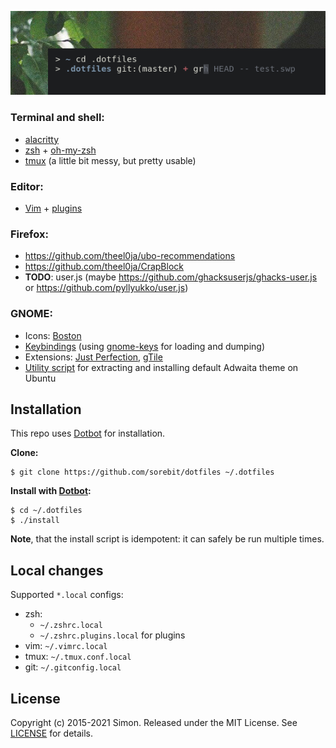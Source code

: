 ![screenshot](/bin/assets/screenshot.png)

### Terminal and shell:

- [alacritty](/alacritty.yml)
- [zsh](/zshrc) + [oh-my-zsh](/oh-my-zsh/custom/themes)
- [tmux](/tmux.conf) (a little bit messy, but pretty usable)

### Editor:

- [Vim](/vimrc) + [plugins](/vim/pack/vendor/start)

### Firefox:

- https://github.com/theel0ja/ubo-recommendations
- https://github.com/theel0ja/CrapBlock
- **TODO**: user.js (maybe https://github.com/ghacksuserjs/ghacks-user.js or https://github.com/pyllyukko/user.js)

### GNOME:

- Icons: [Boston](https://github.com/heychrisd/Boston-Icons)
- [Keybindings](keys.conf) (using [gnome-keys](/bin/gnome-keys) for loading and dumping)
- Extensions: [Just Perfection](https://extensions.gnome.org/extension/3843/just-perfection/), [gTile](https://extensions.gnome.org/extension/28/gtile/)
- [Utility script](/bin/adwaita-shell) for extracting and installing default Adwaita theme on Ubuntu

## Installation

This repo uses [Dotbot][dotbot] for installation.

**Clone:**

```
$ git clone https://github.com/sorebit/dotfiles ~/.dotfiles
```

**Install with [Dotbot][dotbot]:**

```shell
$ cd ~/.dotfiles
$ ./install
```

**Note**, that the install script is idempotent: it can safely be run multiple times.

## Local changes

Supported `*.local` configs:
- zsh:
  - `~/.zshrc.local`
  - `~/.zshrc.plugins.local` for plugins
- vim: `~/.vimrc.local`
- tmux: `~/.tmux.conf.local`
- git: `~/.gitconfig.local`

## License

Copyright (c) 2015-2021 Simon. Released under the MIT License. See [LICENSE](/LICENSE) for details.

[dotbot]: https://github.com/anishathalye/dotbot
